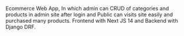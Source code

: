 Ecommerce Web App, In which admin can CRUD of categories and products in admin site after login and Public can visits site easily and purchased many products. Frontend with Next JS 14 and Backend with Django DRF.
